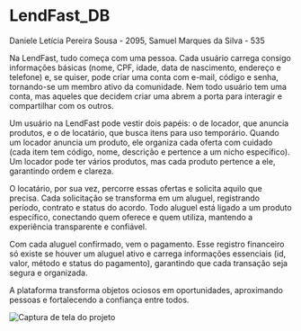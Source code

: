 # LendFast_DB

Daniele Letícia Pereira Sousa - 2095, 
Samuel Marques da Silva - 535

Na LendFast, tudo começa com uma pessoa. Cada usuário carrega consigo informações básicas (nome, CPF, idade, data de nascimento, endereço e telefone) e, se quiser, pode criar uma conta com e-mail, código e senha, tornando-se um membro ativo da comunidade. Nem todo usuário tem uma conta, mas aqueles que decidem criar uma abrem a porta para interagir e compartilhar com os outros.

Um usuário na LendFast pode vestir dois papéis: o de locador, que anuncia produtos, e o de locatário, que busca itens para uso temporário. Quando um locador anuncia um produto, ele organiza cada oferta com cuidado (cada item tem código, nome, descrição e pertence a um nicho específico). Um locador pode ter vários produtos, mas cada produto pertence a ele, garantindo ordem e clareza.

O locatário, por sua vez, percorre essas ofertas e solicita aquilo que precisa. Cada solicitação se transforma em um aluguel, registrando período, contrato e status do acordo. Todo aluguel está ligado a um produto específico, conectando quem oferece e quem utiliza, mantendo a experiência transparente e confiável.

Com cada aluguel confirmado, vem o pagamento. Esse registro financeiro só existe se houver um aluguel ativo e carrega informações essenciais (id, valor, método e status do pagamento), garantindo que cada transação seja segura e organizada.

A plataforma transforma objetos ociosos em oportunidades, aproximando pessoas e fortalecendo a confiança entre todos.

![Captura de tela do projeto](assets/captura_tela.png)


